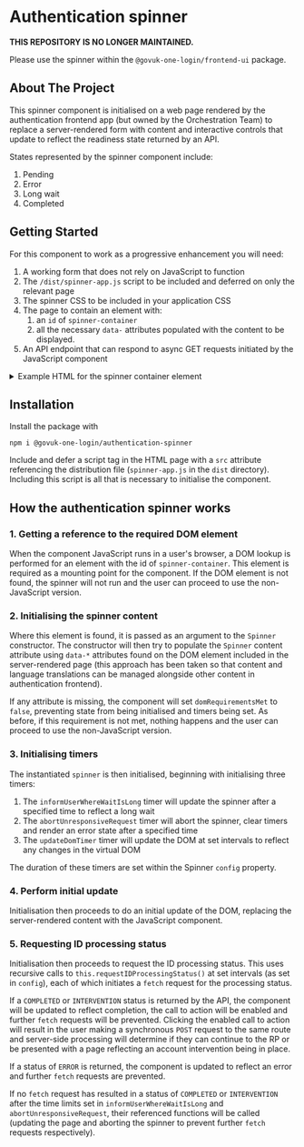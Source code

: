 # Authentication spinner

**THIS REPOSITORY IS NO LONGER MAINTAINED.**

Please use the spinner within the `@govuk-one-login/frontend-ui` package.


## About The Project

This spinner component is initialised on a web page rendered by the authentication frontend app (but owned by the Orchestration Team) to replace a server-rendered form with content and interactive controls that update to reflect the readiness state returned by an API.

States represented by the spinner component include:

1. Pending
2. Error
3. Long wait
4. Completed

## Getting Started

For this component to work as a progressive enhancement you will need:

1. A working form that does not rely on JavaScript to function
1. The `/dist/spinner-app.js` script to be included and deferred on only the relevant page
1. The spinner CSS to be included in your application CSS
1. The page to contain an element with:
   1. an `id` of `spinner-container`
   1. all the necessary `data-` attributes populated with the content to be displayed.
1. An API endpoint that can respond to async GET requests initiated by the JavaScript component

<details>

<summary>Example HTML for the spinner container element</summary>

```html
<div
  id="spinner-container"
  data-initial-heading="{{ 'pages.proveIdentityCheckNew.progressivelyEnhancedVersion.initial.heading' | translate + serviceName }}"
  data-initial-spinnerStateText="{{ 'pages.proveIdentityCheckNew.progressivelyEnhancedVersion.initial.spinnerStateText' | translate }}"
  data-initial-spinnerState="{{ 'pages.proveIdentityCheckNew.progressivelyEnhancedVersion.initial.spinnerState' | translate }}"
  data-error-heading="{{ 'pages.proveIdentityCheckNew.progressivelyEnhancedVersion.error.heading' | translate }}"
  data-error-messageText="{{ 'pages.proveIdentityCheckNew.progressivelyEnhancedVersion.error.messageText' | translate }}"
  data-error-whatYouCanDo-heading="{{ 'pages.proveIdentityCheckNew.progressivelyEnhancedVersion.error.whatYouCanDo.heading' | translate }}"
  data-error-whatYouCanDo-message-text1="{{ 'pages.proveIdentityCheckNew.progressivelyEnhancedVersion.error.whatYouCanDo.message.text1' | translate }}"
  data-error-whatYouCanDo-message-link-href="{{ 'pages.proveIdentityCheckNew.progressivelyEnhancedVersion.error.whatYouCanDo.message.link.href' | translate }}"
  data-error-whatYouCanDo-message-link-text="{{ 'pages.proveIdentityCheckNew.progressivelyEnhancedVersion.error.whatYouCanDo.message.link.text' | translate }}"
  data-error-whatYouCanDo-message-text2="{{ 'pages.proveIdentityCheckNew.progressivelyEnhancedVersion.error.whatYouCanDo.message.text2' | translate }}"
  data-complete-spinnerState="{{ 'pages.proveIdentityCheckNew.progressivelyEnhancedVersion.complete.spinnerState' | translate }}"
  data-longWait-spinnerStateText="{{ 'pages.proveIdentityCheckNew.progressivelyEnhancedVersion.longWait.spinnerStateText' | translate }}"
  data-ms-before-informing-of-long-wait="6000"
  data-ms-before-abort="30000"
>
  <form action="/ipv-callback" method="post" novalidate="novalidate">
    <input type="hidden" name="_csrf" value="{{ csrfToken }}" />
    <div class="govuk-form-group">
      <h1 class="govuk-label-wrapper">
        <label class="govuk-label govuk-label--l" for="more-detail">
          {{ 'pages.proveIdentityCheckNew.htmlOnlyVersion.header' | translate }}
        </label>
      </h1>
      <p class="govuk-body">
        {{ 'pages.proveIdentityCheckNew.htmlOnlyVersion.paragraph' | translate
        }}
      </p>
      <button type="submit" class="govuk-button">
        {{ 'pages.proveIdentityCheckNew.htmlOnlyVersion.button' | translate }}
      </button>
    </div>
  </form>
</div>
```

</details>

## Installation

Install the package with

```shell
npm i @govuk-one-login/authentication-spinner
```

Include and defer a script tag in the HTML page with a `src` attribute referencing the distribution file (`spinner-app.js` in the `dist` directory). Including this script is all that is necessary to initialise the component.

## How the authentication spinner works

### 1. Getting a reference to the required DOM element

When the component JavaScript runs in a user's browser, a DOM lookup is performed for an element with the id of `spinner-container`. This element is required as a mounting point for the component. If the DOM element is not found, the spinner will not run and the user can proceed to use the non-JavaScript version.

### 2. Initialising the spinner content

Where this element is found, it is passed as an argument to the `Spinner` constructor. The constructor will then try to populate the `Spinner` content attribute using `data-*` attributes found on the DOM element included in the server-rendered page (this approach has been taken so that content and language translations can be managed alongside other content in authentication frontend).

If any attribute is missing, the component will set `domRequirementsMet` to `false`, preventing state from being initialised and timers being set. As before, if this requirement is not met, nothing happens and the user can proceed to use the non-JavaScript version.

### 3. Initialising timers

The instantiated `spinner` is then initialised, beginning with initialising three timers:

1. The `informUserWhereWaitIsLong` timer will update the spinner after a specified time to reflect a long wait
2. The `abortUnresponsiveRequest` timer will abort the spinner, clear timers and render an error state after a specified time
3. The `updateDomTimer` timer will update the DOM at set intervals to reflect any changes in the virtual DOM

The duration of these timers are set within the Spinner `config` property.

### 4. Perform initial update

Initialisation then proceeds to do an initial update of the DOM, replacing the server-rendered content with the JavaScript component.

### 5. Requesting ID processing status

Initialisation then proceeds to request the ID processing status. This uses recursive calls to `this.requestIDProcessingStatus()` at set intervals (as set in `config`), each of which initiates a `fetch` request for the processing status.

If a `COMPLETED` or `INTERVENTION` status is returned by the API, the component will be updated to reflect completion, the call to action will be enabled and further `fetch` requests will be prevented. Clicking the enabled call to action will result in the user making a synchronous `POST` request to the same route and server-side processing will determine if they can continue to the RP or be presented with a page reflecting an account intervention being in place.

If a status of `ERROR` is returned, the component is updated to reflect an error and further `fetch` requests are prevented.

If no `fetch` request has resulted in a status of `COMPLETED` or `INTERVENTION` after the time limits set in `informUserWhereWaitIsLong` and `abortUnresponsiveRequest`, their referenced functions will be called (updating the page and aborting the spinner to prevent further `fetch` requests respectively).
